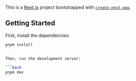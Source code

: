This is a [Next.js](https://nextjs.org) project bootstrapped with [`create-next-app`](https://nextjs.org/docs/app/api-reference/cli/create-next-app).

## Getting Started

First, install the dependencies:

````bash
pnpm install
``

Then, run the development server:

```bash
pnpm dev
``
````
